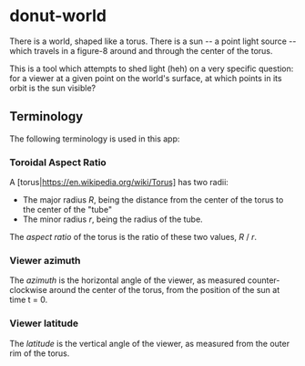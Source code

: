 # donut-world

There is a world, shaped like a torus. There is a sun -- a point light source -- which travels in a figure-8 around and through the center of the torus.

This is a tool which attempts to shed light (heh) on a very specific question: for a viewer at a given point on the world's surface, at which points in its orbit is the sun visible?

## Terminology

The following terminology is used in this app:

### Toroidal Aspect Ratio

A [torus|https://en.wikipedia.org/wiki/Torus] has two radii:

- The major radius _R_, being the distance from the center of the torus to the center of the "tube"
- The minor radius _r_, being the radius of the tube.

The _aspect ratio_ of the torus is the ratio of these two values, _R_ / _r_.

### Viewer azimuth

The _azimuth_ is the horizontal angle of the viewer, as measured counter-clockwise around the center of the torus, from the position of the sun at time t = 0.

### Viewer latitude

The _latitude_ is the vertical angle of the viewer, as measured from the outer rim of the torus.
